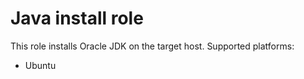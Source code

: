 # Java install role

This role installs Oracle JDK on the target host.
Supported platforms:
- Ubuntu
